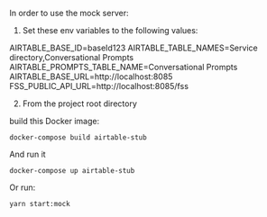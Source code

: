 In order to use the mock server:

1. Set these env variables to the following values:

AIRTABLE_BASE_ID=baseId123
AIRTABLE_TABLE_NAMES=Service directory,Conversational Prompts
AIRTABLE_PROMPTS_TABLE_NAME=Conversational Prompts
AIRTABLE_BASE_URL=http://localhost:8085
FSS_PUBLIC_API_URL=http://localhost:8085/fss

2. From the project root directory

build this Docker image:

`docker-compose build airtable-stub`

And run it

`docker-compose up airtable-stub`

Or run:

`yarn start:mock`
